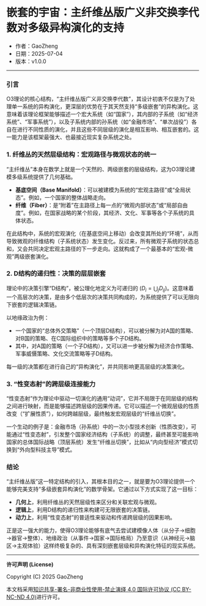 # **嵌套的宇宙：主纤维丛版广义非交换李代数对多级异构演化的支持**

- 作者：GaoZheng
- 日期：2025-07-04
- 版本：v1.0.0

---

### 引言
O3理论的核心结构，“主纤维丛版广义非交换李代数”，其设计初衷不仅是为了处理单一系统的异构演化，更深层的优势在于其天然支持“多级嵌套”的异构演化。这意味着该理论框架能够描述一个宏大系统（如“国家”），其内部的子系统（如“经济系统”、“军事系统”），以及子系统内部的孙系统（如“金融市场”、“单次战役”）各自在进行不同性质的演化，并且这些不同层级的演化是相互影响、相互嵌套的。这一能力是该框架最强大、也最接近现实复杂系统之处。

### 1. 纤维丛的天然层级结构：宏观路径与微观状态的统一
“主纤维丛”本身在数学上就是一个天然的、两级嵌套的层级结构，这为O3理论建模多级系统提供了几何基础。

* **基底空间（Base Manifold）**：可以被建模为系统的“宏观主路径”或“全局状态”。例如，一个国家的整体战略走向。
* **纤维（Fiber）**：是“附着”在主路径上每一点的“微观内部状态”或“局部自由度”。例如，在国家战略的某个阶段，其经济、文化、军事等各个子系统的具体状态。

在此结构中，系统的宏观演化（在基底空间上移动）会改变其所处的“环境”，从而导致微观的纤维结构（子系统状态）发生变化。反过来，所有微观子系统的状态总和，又会共同决定宏观主路径的下一步走向。这就构成了一个最基本的“宏观-微观”两级嵌套演化。

### 2. D结构的递归性：决策的层层嵌套
理论中的决策引擎“D结构”，被公理化地定义为可递归的 ($D_i = \bigcup_j D_{ij}$)。这意味着一个高层次的决策，是由多个低层次的决策共同构成的，为系统提供了可以无限向下嵌套的逻辑决策链。

以地缘政治为例：
* 一个国家的“总体外交策略”（一个顶层D结构），可以被分解为对A国的策略、对B国的策略、在C国际组织中的策略等多个子D结构。
* 其中，对A国的策略（一个子D结构），又可以进一步被分解为经济合作策略、军事威慑策略、文化交流策略等子D结构。

每一级的决策都在进行自己的“异构演化”，并共同影响更高层级的决策演化。

### 3. “性变态射”的跨层级连接能力
“性变态射”作为理论中驱动一切演化的通用“动词”，它并不局限于在同层级的结构之间进行映射，而是能够描述跨层级的因果传递。它可以描述一个微观层级的性质改变（“扩展性质”），如何跨越层级，最终触发宏观层级的“纤维丛切换”。

一个生动的例子是：金融市场（孙系统）中的一次小型技术创新（性质改变），可能通过“性变态射”，引发整个国家经济结构（子系统）的调整，最终甚至可能影响国家的总体国际战略（顶层系统）发生“纤维丛切换”，比如从“内向型经济”模式切换到“外向型科技主导”模式。

### 结论
“主纤维丛版”这一特定结构的引入，其根本目的之一，就是要为O3理论提供一个能够完美支持“多级嵌套异构演化”的数学骨架。它通过以下方式实现了这一目标：

* **几何上**，利用纤维丛的天然层级性来区分和关联宏观与微观。
* **逻辑上**，利用D结构的递归性来构建可无限嵌套的决策链。
* **动力上**，利用“性变态射”的普适性来驱动和传递跨层级的因果影响。

正是这一强大的能力，使得O3理论能够有底气去尝试建模像人体（从分子→细胞→器官→整体）、地缘政治（从事件→国家→国际格局）乃至意识（从神经元→脑区→主观体验）这样终极复杂的、具有深刻嵌套层级和异构演化特征的现实系统。

---

**许可声明 (License)**

Copyright (C) 2025 GaoZheng 

本文档采用[知识共享-署名-非商业性使用-禁止演绎 4.0 国际许可协议 (CC BY-NC-ND 4.0)](https://creativecommons.org/licenses/by-nc-nd/4.0/deed.zh-Hans)进行许可。
